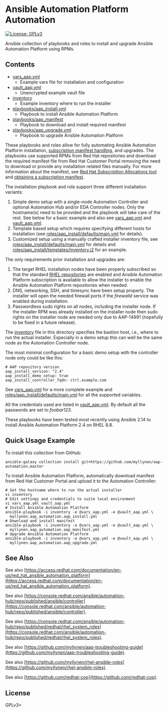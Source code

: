 # Ansible Automation Platform Automation

[![License: GPLv3](https://img.shields.io/badge/license-GPLv3-brightgreen.svg)](https://www.gnu.org/licenses/gpl-3.0)

Ansible collection of playbooks and roles to install and upgrade
Ansible Automation Platform using RPMs.

## Contents

* [vars_aap.yml](vars_aap.yml)
  * Example vars file for installation and configuration
* [vault_aap.yml](vault_aap.yml)
  * Unencrypted example vault file
* [inventory](inventory)
  * Example inventory where to run the installer
* [playbooks/aap_install.yml](playbooks/aap_install.yml)
  * Playbook to install Ansible Automation Platform
* [playbooks/aap_manifest](playbooks/aap_manifest.yml)
  * Playbook to download and install required manifest
* [playbooks/aap_upgrade.yml](playbooks/aap_upgrade.yml)
  * Playbook to upgrade Ansible Automation Platform

These playbooks and roles allow for fully automating Ansible Automation
Platform installation,
[subscription manifest handling](https://docs.ansible.com/automation-controller/latest/html/userguide/import_license.html#import-a-subscription),
and upgrades. The playbooks use supported RPMs from Red Hat repositories
and download the required manifest file from Red Hat Customer Portal
removing the need to download or provide any installation related files
manually. For more information about the manifest, see
[Red Hat Subscription Allocations tool](https://access.redhat.com/management/subscription_allocations)
and
[obtaining a subscription manifest](https://docs.ansible.com/automation-controller/latest/html/userguide/import_license.html#obtaining-a-subscriptions-manifest).

The installation playbook and role support three different installation
variants:

1. Simple demo setup with a single-node Automation Controller and optional
   Automation Hub and/or EDA Controller nodes. Only the hostname(s) need to
   be provided and the playbook will take care of the rest. See below for a
   basic example and also see [vars_aap.yml](vars_aap.yml) and
   [vault_aap.yml](vault_aap.yml).
1. Template based setup which requires specifying different hosts
   for installation (see
   [roles/aap_install/defaults/main.yml](roles/aap_install/defaults/main.yml)
   for details).
1. Customized setup using a manually crafted installer inventory file,
   see
   [roles/aap_install/defaults/main.yml](roles/aap_install/defaults/main.yml)
   for details and
   [roles/aap_install/templates/inventory.j2](roles/aap_install/templates/inventory.j2)
   for an example.

The only requirements prior installation and upgrades are:

1. The target RHEL installation nodes have been properly subscribed so
   that the standard
   [RHEL repositories](https://github.com/linux-system-roles/rhc)
   are enabled and Ansible Automation Platform subscription is available
   to allow the installer to enable the Ansible Automation Platform
   repositories when needed.
1. DNS, networking, SSH, and timesync have been setup properly. The
   installer will open the needed firewall ports if the _firewalld_
   service was enabled during installation.
1. Passwordless sudo rights on all nodes, including the installer node.
   If the installer RPM was already installed on the installer node then
   sudo rights on the installer node are needed only due to AAP-14991
   (hopefully to be fixed in a future release).

The [inventory](inventory) file in this directory specifies the bastion
host, i.e., where to run the actual installer. Especially in a demo
setup this can well be the same node as the Automation Controller node.

The most minimal configuration for a basic demo setup with the
controller node only could be like this:

```
# AAP repository version
aap_install_version: "2.4"
aap_install_demo_setup: true
aap_install_controller_fqdn: ctrl.example.com
```

See [vars_aap.yml](vars_aap.yml) for a more complete example and
[roles/aap_install/defaults/main.yml](roles/aap_install/defaults/main.yml)
for all the supported variables.

All the credentials used are listed in [vault_aap.yml](vault_aap.yml).
By default all the passwords are set to _foobar123_.

These playbooks have been tested most recently using Ansible 2.14 to
install Ansible Automation Platform 2.4 on RHEL 8.8.

## Quick Usage Example

To install this collection from GitHub:

```
ansible-galaxy collection install git+https://github.com/myllynen/aap-automation,master
```

To install Ansible Automation Platform, automatically download manifest
from Red Hat Customer Portal and upload it to the Automation Controller:

```
# Set the hostname where to run the actual installer
vi inventory
# Edit settings and credentials to suite local environment
vi vars_aap.yml vault_aap.yml
# Install Ansible Automation Platform
ansible-playbook -i inventory -e @vars_aap.yml -e @vault_aap.yml \
  myllynen.aap_automation.aap_install.yml
# Download and install manifest
ansible-playbook -i inventory -e @vars_aap.yml -e @vault_aap.yml \
  myllynen.aap_automation.aap_manifest.yml
# Upgrade Ansible Automation Platform
ansible-playbook -i inventory -e @vars_aap.yml -e @vault_aap.yml \
  myllynen.aap_automation.aap_upgrade.yml
```

## See Also

See also
[https://access.redhat.com/documentation/en-us/red_hat_ansible_automation_platform](https://access.redhat.com/documentation/en-us/red_hat_ansible_automation_platform).

See also
[https://console.redhat.com/ansible/automation-hub/repo/published/ansible/controller](https://console.redhat.com/ansible/automation-hub/repo/published/ansible/controller).

See also
[https://console.redhat.com/ansible/automation-hub/repo/published/redhat/rhel_system_roles](https://console.redhat.com/ansible/automation-hub/repo/published/redhat/rhel_system_roles).

See also
[https://github.com/myllynen/aap-troubleshooting-guide](https://github.com/myllynen/aap-troubleshooting-guide).

See also
[https://github.com/myllynen/rhel-ansible-roles](https://github.com/myllynen/rhel-ansible-roles).

See also
[https://github.com/redhat-cop](https://github.com/redhat-cop).

## License

GPLv3+
